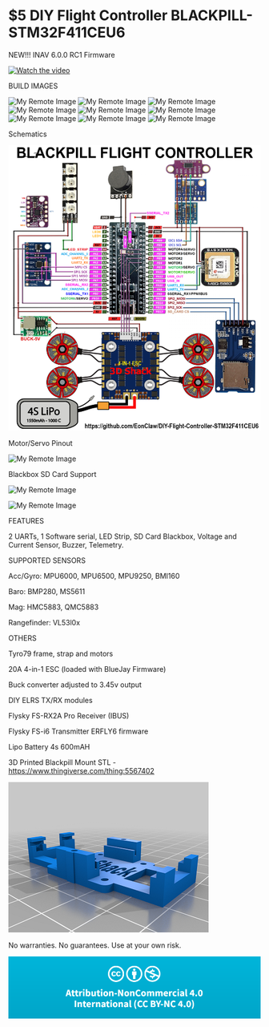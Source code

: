 # $5 DIY Flight Controller BLACKPILL-STM32F411CEU6

NEW!!! INAV 6.0.0 RC1 Firmware

[![Watch the video](https://github.com/EonClaw/DIY-Flight-Controller-STM32F411CEU6/blob/main/images/YT-VID-BIG.png)](https://www.youtube.com/embed/4ur5MpvDCFg)

BUILD IMAGES

![My Remote Image](https://github.com/EonClaw/DIY-Flight-Controller-STM32F411CEU6/blob/main/images/thumbs/thumb-20220921_230136.jpg?dl=0)
![My Remote Image](https://github.com/EonClaw/DIY-Flight-Controller-STM32F411CEU6/blob/main/images/thumbs/thumb-20221009_025947.jpg?dl=0)
![My Remote Image](https://github.com/EonClaw/DIY-Flight-Controller-STM32F411CEU6/blob/main/images/thumbs/thumb-20221010_201518.jpg?dl=0)
![My Remote Image](https://github.com/EonClaw/DIY-Flight-Controller-STM32F411CEU6/blob/main/images/thumbs/thumb-20221014_203524-ed.jpg?dl=0)
![My Remote Image](https://github.com/EonClaw/DIY-Flight-Controller-STM32F411CEU6/blob/main/images/thumbs/thumb-20221014_205547.jpg?dl=0)
![My Remote Image](https://github.com/EonClaw/DIY-Flight-Controller-STM32F411CEU6/blob/main/images/thumbs/thumb-20221014_214014.jpg?dl=0)
![My Remote Image](https://github.com/EonClaw/DIY-Flight-Controller-STM32F411CEU6/blob/main/images/thumbs/thumb-20221014_214036.jpg?dl=0)
![My Remote Image](https://github.com/EonClaw/DIY-Flight-Controller-STM32F411CEU6/blob/main/images/thumbs/thumb-20221015_083626.jpg?dl=0)
![My Remote Image](https://github.com/EonClaw/DIY-Flight-Controller-STM32F411CEU6/blob/main/images/thumbs/thumb-20221016_135220.jpg?dl=0)

Schematics

![My Remote Image](https://github.com/EonClaw/10Dollar-Flight-Controller-STM32F411CEU6/blob/main/images/blackpill-fc-pinout-LARGE-rev1B.png?dl=0)

Motor/Servo Pinout

![My Remote Image](https://github.com/EonClaw/DIY-Flight-Controller-STM32F411CEU6/blob/main/images/Motor-Servo-Pinouts-black1.png?dl=0)

Blackbox SD Card Support

![My Remote Image](https://github.com/EonClaw/DIY-Flight-Controller-STM32F411CEU6/blob/main/images/inavbb2.png?dl=0)

![My Remote Image](https://github.com/EonClaw/DIY-Flight-Controller-STM32F411CEU6/blob/main/images/bbexplorer.png?dl=0)

FEATURES

2 UARTs, 1 Software serial, LED Strip, SD Card Blackbox, Voltage and Current Sensor, Buzzer, Telemetry.

SUPPORTED SENSORS

Acc/Gyro: MPU6000, MPU6500, MPU9250, BMI160

Baro: BMP280, MS5611

Mag: HMC5883, QMC5883 

Rangefinder: VL53l0x

OTHERS

Tyro79 frame, strap and motors

20A 4-in-1 ESC (loaded with BlueJay Firmware)

Buck converter adjusted to 3.45v output

DIY ELRS TX/RX modules

Flysky FS-RX2A Pro Receiver (IBUS)

Flysky FS-i6 Transmitter ERFLY6 firmware

Lipo Battery 4s 600mAH

3D Printed Blackpill Mount STL - https://www.thingiverse.com/thing:5567402

![My Remote Image](https://github.com/EonClaw/10Dollar-Flight-Controller-STM32F411CEU6/blob/main/images/blkpil-05-50.png?dl=0)


No warranties. No guarantees. Use at your own risk. 


![My Remote Image](https://github.com/EonClaw/10Dollar-Flight-Controller-STM32F411CEU6/blob/main/images/cc.png?dl=0)
